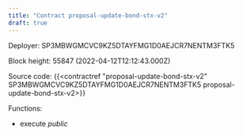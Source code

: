 ```yaml
---
title: "Contract proposal-update-bond-stx-v2"
draft: true
---
```

Deployer: SP3MBWGMCVC9KZ5DTAYFMG1D0AEJCR7NENTM3FTK5


 



Block height: 55847 (2022-04-12T12:12:43.000Z)

Source code: {{<contractref "proposal-update-bond-stx-v2" SP3MBWGMCVC9KZ5DTAYFMG1D0AEJCR7NENTM3FTK5 proposal-update-bond-stx-v2>}}

Functions:

* execute _public_
